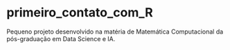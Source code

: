 # primeiro_contato_com_R
Pequeno projeto desenvolvido na matéria de Matemática Computacional da pós-graduação em Data Science e IA.
